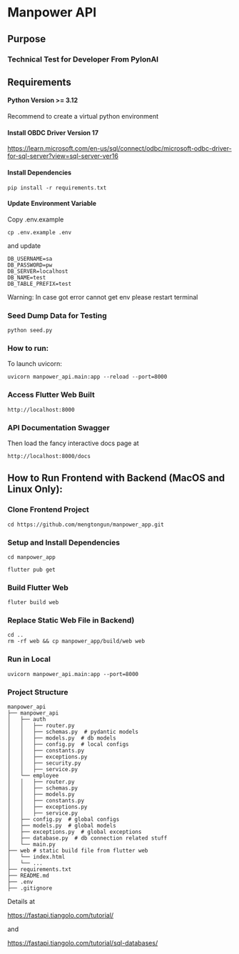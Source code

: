 # Manpower API

## Purpose

### Technical Test for Developer From PylonAI

## Requirements

#### Python Version >= 3.12

Recommend to create a virtual python environment

#### Install OBDC Driver Version 17

https://learn.microsoft.com/en-us/sql/connect/odbc/microsoft-odbc-driver-for-sql-server?view=sql-server-ver16

#### Install Dependencies

```
pip install -r requirements.txt
```

#### Update Environment Variable

Copy .env.example

```
cp .env.example .env
```

and update

```
DB_USERNAME=sa
DB_PASSWORD=pw
DB_SERVER=localhost
DB_NAME=test
DB_TABLE_PREFIX=test
```
Warning: In case got error cannot get env please restart terminal

### Seed Dump Data for Testing
```
python seed.py
```

### How to run:

To launch uvicorn:

```
uvicorn manpower_api.main:app --reload --port=8000
```

### Access Flutter Web Built

```
http://localhost:8000
```

### API Documentation Swagger

Then load the fancy interactive docs page at

```
http://localhost:8000/docs
```

## How to Run Frontend with Backend (MacOS and Linux Only):

### Clone Frontend Project
```
cd https://github.com/mengtongun/manpower_app.git
```
### Setup and Install Dependencies
```
cd manpower_app

flutter pub get
```
### Build Flutter Web
```
fluter build web
```

### Replace Static Web File in Backend)
```
cd ..
rm -rf web && cp manpower_app/build/web web
```
### Run in Local
```
uvicorn manpower_api.main:app --port=8000
```

### Project Structure
```
manpower_api
├── manpower_api
│   ├── auth
│   │   ├── router.py
│   │   ├── schemas.py  # pydantic models
│   │   ├── models.py  # db models
│   │   ├── config.py  # local configs
│   │   ├── constants.py
│   │   ├── exceptions.py
│   │   ├── security.py
│   │   ├── service.py
│   └── employee
│   │   ├── router.py
│   │   ├── schemas.py
│   │   ├── models.py
│   │   ├── constants.py
│   │   ├── exceptions.py
│   │   ├── service.py
│   ├── config.py  # global configs
│   ├── models.py  # global models
│   ├── exceptions.py  # global exceptions
│   ├── database.py  # db connection related stuff
│   └── main.py
├── web # static build file from flutter web 
│   └── index.html
│   └── ...
├── requirements.txt
├── README.md
├── .env
├── .gitignore
```
Details at

https://fastapi.tiangolo.com/tutorial/

and

https://fastapi.tiangolo.com/tutorial/sql-databases/
